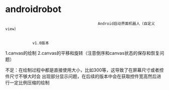 # androidrobot
                                             Android启动界面机器人（自定义view）


                v1.0版本
1.canvas的绘制
2.canvas的平移和旋转（注意倒序和canvas状态的保存和恢复问题）

不足：在绘制过程中都是直接使用大小，比如300等，这导致了在屏幕尺寸或者控件尺寸不够大时会
    出现部分显示问题，在后续的版本中会在获取控件宽高然后进行一定比例压缩的绘制
